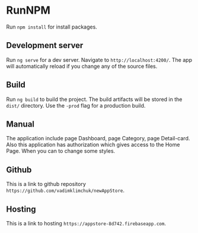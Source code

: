 # RunNPM

Run `npm install` for install packages.

## Development server

Run `ng serve` for a dev server. Navigate to `http://localhost:4200/`. The app will automatically reload if you change any of the source files.

## Build

Run `ng build` to build the project. The build artifacts will be stored in the `dist/` directory. Use the `-prod` flag for a production build.

## Manual

The application include page Dashboard, page Category, page Detail-card. Also this application has authorization which gives access to the Home Page.
When you can to change some styles.

## Github

This is a link to github repository `https://github.com/vadimklimchuk/newAppStore`.

## Hosting

This is a link to hosting `https://appstore-8d742.firebaseapp.com`.

